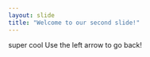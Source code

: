```yaml
---
layout: slide
title: "Welcome to our second slide!"
---
```

super cool
Use the left arrow to go back!
